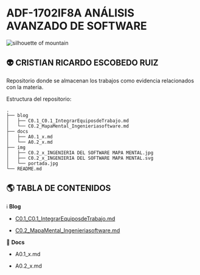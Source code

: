 # ADF-1702IF8A ANÁLISIS AVANZADO DE SOFTWARE

<img title="Elliott Engelmann" src="https://images.unsplash.com/photo-1439792675105-701e6a4ab6f0?ixlib=rb-1.2.1&q=80&fm=jpg&crop=entropy&cs=tinysrgb&w=1080&fit=max&ixid=eyJhcHBfaWQiOjkwODQwfQ" alt="silhouette of mountain" data-align="center">

## :alien: CRISTIAN RICARDO ESCOBEDO RUIZ

Repositorio donde se almacenan los trabajos como evidencia relacionados con la materia.

Estructura del repositorio:

```
.
├── blog
│   ├── C0.1_C0.1_IntegrarEquiposdeTrabajo.md
│   └── C0.2_MapaMental_Ingenieriasoftware.md
├── docs
│   ├── A0.1_x.md
│   └── A0.2_x.md
├── img
│   ├── C0.2_x_INGENIERIA DEL SOFTWARE MAPA MENTAL.jpg
│   ├── C0.2_x_INGENIERIA DEL SOFTWARE MAPA MENTAL.svg
│   └── portada.jpg
└── README.md

```

## :earth_americas: TABLA DE CONTENIDOS

:information_source: **Blog**

* [C0.1_C0.1_IntegrarEquiposdeTrabajo.md](blog/C0.1_C0.1_IntegrarEquiposdeTrabajo.md) 

* [C0.2_MapaMental_Ingenieriasoftware.md](blog/C0.2_MapaMental_Ingenieriasoftware.md)

:page_facing_up: **Docs**

* A0.1_x.md

* A0.2_x.md
